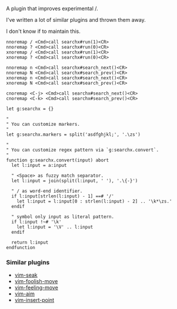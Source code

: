 A plugin that improves experimental /.

I've written a lot of similar plugins and thrown them away.

I don't know if to maintain this.

```vim
nnoremap / <Cmd>call searchx#run(1)<CR>
nnoremap ? <Cmd>call searchx#run(0)<CR>
xnoremap / <Cmd>call searchx#run(1)<CR>
xnoremap ? <Cmd>call searchx#run(0)<CR>

nnoremap n <Cmd>call searchx#search_next()<CR>
nnoremap N <Cmd>call searchx#search_prev()<CR>
xnoremap n <Cmd>call searchx#search_next()<CR>
xnoremap N <Cmd>call searchx#search_prev()<CR>

cnoremap <C-j> <Cmd>call searchx#search_next()<CR>
cnoremap <C-k> <Cmd>call searchx#search_prev()<CR>

let g:searchx = {}

"
" You can customize markers.
"
let g:searchx.markers = split('asdfghjkl;', '.\zs')

"
" You can customize regex pattern via `g:searchx.convert`.
"
function g:searchx.convert(input) abort
  let l:input = a:input

  " <Space> as fuzzy match separator.
  let l:input = join(split(l:input, ' '), '.\{-}')

  " / as word-end identifier.
  if l:input[strlen(l:input) - 1] ==# '/'
    let l:input = l:input[0 : strlen(l:input) - 2] .. '\k*\zs.'
  endif

  " symbol only input as literal pattern.
  if l:input !~# '\k'
    let l:input = '\V' .. l:input
  endif

  return l:input
endfunction
```


### Similar plugins

- [vim-seak](https://github.com/hrsh7th/vim-seak)
- [vim-foolish-move](https://github.com/hrsh7th/vim-foolish-move)
- [vim-feeling-move](https://github.com/hrsh7th/vim-feeling-move)
- [vim-aim](https://github.com/hrsh7th/vim-aim)
- [vim-insert-point](https://github.com/hrsh7th/vim-insert-point)

